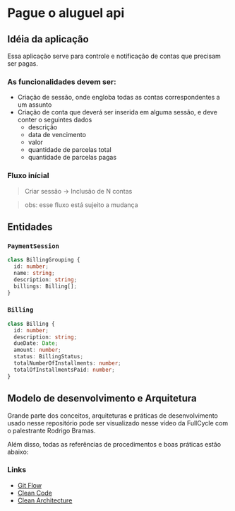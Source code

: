 # Pague o aluguel api

## Idéia da aplicação
Essa aplicação serve para controle e notificação de contas que precisam ser pagas.

### As funcionalidades devem ser:

* Criação de sessão, onde engloba todas as contas correspondentes a um assunto
* Criação de conta que deverá ser inserida em alguma sessão, e deve conter o seguintes dados
  * descrição
  * data de vencimento
  * valor
  * quantidade de parcelas total
  * quantidade de parcelas pagas 

### Fluxo inícial

> Criar sessão -> Inclusão de N contas

> obs: esse fluxo está sujeito a mudança


## Entidades

### `PaymentSession`
```typescript
class BillingGrouping {
  id: number;
  name: string;
  description: string;
  billings: Billing[];
}
```

### `Billing`
```typescript
class Billing {
  id: number;
  description: string;
  dueDate: Date;
  amount: number;
  status: BillingStatus;
  totalNumberOfInstallments: number;
  totalOfInstallmentsPaid: number;
}
```

## Modelo de desenvolvimento e Arquitetura

Grande parte dos conceitos, arquiteturas e práticas de desenvolvimento usado nesse repositório pode ser visualizado nesse vídeo da FullCycle com o palestrante Rodrigo Bramas.

Além disso, todas as referências de procedimentos e boas práticas estão abaixo:

### Links
* [Git Flow](https://medium.com/trainingcenter/utilizando-o-fluxo-git-flow-e63d5e0d5e04)
* [Clean Code](https://balta.io/blog/clean-code)
* [Clean Architecture](https://www.youtube.com/watch?v=BuSf7VsH064)
